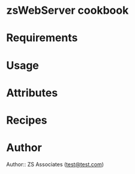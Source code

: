 # zsWebServer cookbook

# Requirements

# Usage

# Attributes

# Recipes

# Author

Author:: ZS Associates (<test@test.com>)
